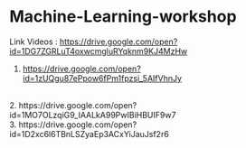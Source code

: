 # Machine-Learning-workshop
Link Videos : https://drive.google.com/open?id=1DG7ZGRLuT4oxwcmgluRYqknm9KJ4MzHw
<br>
1. https://drive.google.com/open?id=1zUQgu87ePpow6fPm1fpzsi_5AIfVhnJy
<br>
2. https://drive.google.com/open?id=1MO7OLzqiG9_IAALkA99PwIBiHBUIF9w7
<br>
3. https://drive.google.com/open?id=1D2xc6l6TBnLSZyaEp3ACxYiJauJsf2r6
